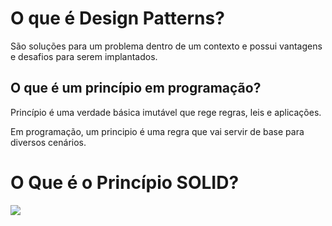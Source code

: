 <h1>O que é Design Patterns?</h1>
<p>São soluções para um problema dentro de um contexto e possui vantagens e desafios para serem implantados.</p>

<h2>O que é um princípio em programação?</h2>
<p>Princípio é uma verdade básica imutável que rege regras, leis e aplicações. 

Em programação, um principio é uma regra que vai servir de base para diversos cenários.</p>

<h1>O Que é o Princípio SOLID?</h1>
<img src="https://www.comerline.es/wp-content/uploads/2022/04/1XOMTPWTpDLypkp079p9XXg.png" />
